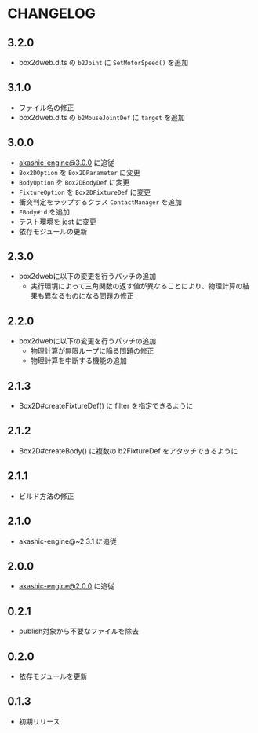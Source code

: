 # CHANGELOG

## 3.2.0
* box2dweb.d.ts の `b2Joint` に `SetMotorSpeed()` を追加

## 3.1.0
* ファイル名の修正
* box2dweb.d.ts の `b2MouseJointDef` に `target` を追加

## 3.0.0
* akashic-engine@3.0.0 に追従
* `Box2DOption` を `Box2DParameter` に変更
* `BodyOption` を `Box2DBodyDef` に変更
* `FixtureOption` を `Box2DFixtureDef` に変更
* 衝突判定をラップするクラス `ContactManager` を追加
* `EBody#id` を追加
* テスト環境を jest に変更
* 依存モジュールの更新

## 2.3.0
* box2dwebに以下の変更を行うパッチの追加
    * 実行環境によって三角関数の返す値が異なることにより、物理計算の結果も異なるものになる問題の修正

## 2.2.0
* box2dwebに以下の変更を行うパッチの追加
    * 物理計算が無限ループに陥る問題の修正
    * 物理計算を中断する機能の追加

## 2.1.3
* Box2D#createFixtureDef() に filter を指定できるように

## 2.1.2
* Box2D#createBody() に複数の b2FixtureDef をアタッチできるように

## 2.1.1
* ビルド方法の修正

## 2.1.0

* akashic-engine@~2.3.1 に追従

## 2.0.0

* akashic-engine@2.0.0 に追従

## 0.2.1

* publish対象から不要なファイルを除去

## 0.2.0

* 依存モジュールを更新

## 0.1.3

* 初期リリース
